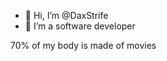 - 👋 Hi, I’m @DaxStrife
- 👀 I’m a software developer

70% of my body is made of movies

<!---
DaxStrife/DaxStrife is a ✨ special ✨ repository because its `README.md` (this file) appears on your GitHub profile.
You can click the Preview link to take a look at your changes.
--->
